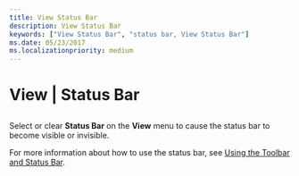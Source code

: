 ```yaml
---
title: View Status Bar
description: View Status Bar
keywords: ["View Status Bar", "status bar, View Status Bar"]
ms.date: 05/23/2017
ms.localizationpriority: medium
---
```


# View | Status Bar


## <span id="ddk_view_status_bar_dbg"></span><span id="DDK_VIEW_STATUS_BAR_DBG"></span>


Select or clear **Status Bar** on the **View** menu to cause the status bar to become visible or invisible.

For more information about how to use the status bar, see [Using the Toolbar and Status Bar](using-the-toolbar-and-status-bar.md).

 

 





